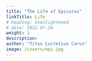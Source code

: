 ```yaml
---
title: "The Life of Epicurus"
linkTitle: Life
# heading: Unenlightened
# date: 2022-07-24
weight: 1
description: 
author: "Titus Lucretius Carus"
image: /covers/epi.jpg
---
```

